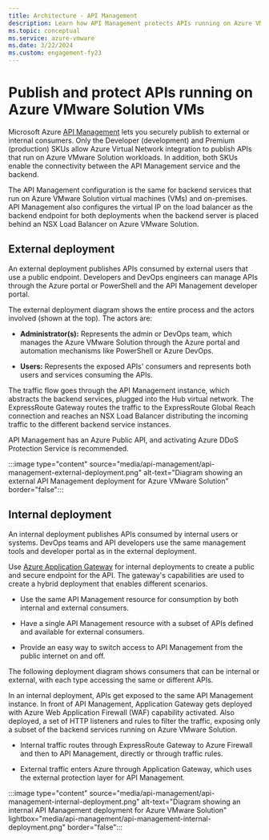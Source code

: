```yaml
---
title: Architecture - API Management 
description: Learn how API Management protects APIs running on Azure VMware Solution virtual machines (VMs)
ms.topic: conceptual
ms.service: azure-vmware
ms.date: 3/22/2024
ms.custom: engagement-fy23
---
```


# Publish and protect APIs running on Azure VMware Solution VMs

Microsoft Azure [API Management](https://azure.microsoft.com/services/api-management/) lets you securely publish to external or internal consumers.  Only the Developer (development) and Premium (production) SKUs allow Azure Virtual Network integration to publish APIs that run on Azure VMware Solution workloads. In addition, both SKUs enable the connectivity between the API Management service and the backend.

The API Management configuration is the same for backend services that run on Azure VMware Solution virtual machines (VMs) and on-premises. API Management also configures the virtual IP on the load balancer as the backend endpoint for both deployments when the backend server is placed behind an NSX Load Balancer on Azure VMware Solution.

## External deployment

An external deployment publishes APIs consumed by external users that use a public endpoint. Developers and DevOps engineers can manage APIs through the Azure portal or PowerShell and the API Management developer portal.

The external deployment diagram shows the entire process and the actors involved (shown at the top). The actors are:

- **Administrator(s):** Represents the admin or DevOps team, which manages the Azure VMware Solution through the Azure portal and automation mechanisms like PowerShell or Azure DevOps.

- **Users:**  Represents the exposed APIs' consumers and represents both users and services consuming the APIs.

The traffic flow goes through the API Management instance, which abstracts the backend services, plugged into the Hub virtual network. The ExpressRoute Gateway routes the traffic to the ExpressRoute Global Reach connection and reaches an NSX Load Balancer distributing the incoming traffic to the different backend service instances.

API Management has an Azure Public API, and activating Azure DDoS Protection Service is recommended.

:::image type="content" source="media/api-management/api-management-external-deployment.png" alt-text="Diagram showing an external API Management deployment for Azure VMware Solution" border="false":::

## Internal deployment

An internal deployment publishes APIs consumed by internal users or systems. DevOps teams and API developers use the same management tools and developer portal as in the external deployment.

Use [Azure Application Gateway](../api-management/api-management-howto-integrate-internal-vnet-appgateway.md) for internal deployments to create a public and secure endpoint for the API. The gateway's capabilities are used to create a hybrid deployment that enables different scenarios.  

* Use the same API Management resource for consumption by both internal and external consumers.

* Have a single API Management resource with a subset of APIs defined and available for external consumers.

* Provide an easy way to switch access to API Management from the public internet on and off.

The following deployment diagram shows consumers that can be internal or external, with each type accessing the same or different APIs.

In an internal deployment, APIs get exposed to the same API Management instance. In front of API Management, Application Gateway gets deployed with Azure Web Application Firewall (WAF) capability activated. Also deployed, a set of HTTP listeners and rules to filter the traffic, exposing only a subset of the backend services running on Azure VMware Solution.

* Internal traffic routes through ExpressRoute Gateway to Azure Firewall and then to API Management, directly or through traffic rules.

* External traffic enters Azure through Application Gateway, which uses the external protection layer for API Management.

:::image type="content" source="media/api-management/api-management-internal-deployment.png" alt-text="Diagram showing an internal API Management deployment for Azure VMware Solution" lightbox="media/api-management/api-management-internal-deployment.png" border="false":::
